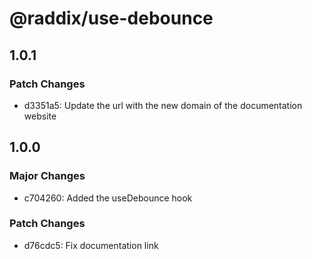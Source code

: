 # @raddix/use-debounce

## 1.0.1

### Patch Changes

- d3351a5: Update the url with the new domain of the documentation website

## 1.0.0

### Major Changes

- c704260: Added the useDebounce hook

### Patch Changes

- d76cdc5: Fix documentation link
